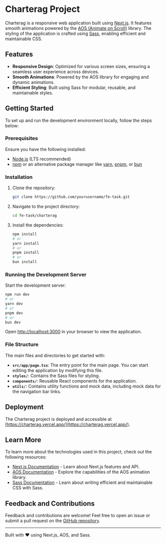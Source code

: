 # Charterag Project

Charterag is a responsive web application built using [Next.js](https://nextjs.org). It features smooth animations powered by the [AOS (Animate on Scroll)](https://michalsnik.github.io/aos/) library. The styling of the application is crafted using [Sass](https://sass-lang.com), enabling efficient and maintainable CSS.

## Features

- **Responsive Design**: Optimized for various screen sizes, ensuring a seamless user experience across devices.
- **Smooth Animations**: Powered by the AOS library for engaging and dynamic animations.
- **Efficient Styling**: Built using Sass for modular, reusable, and maintainable styles.

## Getting Started

To set up and run the development environment locally, follow the steps below:

### Prerequisites

Ensure you have the following installed:

- [Node.js](https://nodejs.org) (LTS recommended)
- [npm](https://www.npmjs.com/) or an alternative package manager like [yarn](https://yarnpkg.com), [pnpm](https://pnpm.io), or [bun](https://bun.sh)

### Installation

1. Clone the repository:

   ```bash
   git clone https://github.com/yourusername/fe-task.git
   ```

2. Navigate to the project directory:

   ```bash
   cd fe-task/charterag
   ```

3. Install the dependencies:

   ```bash
   npm install
   # or
   yarn install
   # or
   pnpm install
   # or
   bun install
   ```

### Running the Development Server

Start the development server:

```bash
npm run dev
# or
yarn dev
# or
pnpm dev
# or
bun dev
```

Open [http://localhost:3000](http://localhost:3000) in your browser to view the application.

### File Structure

The main files and directories to get started with:

- **`src/app/page.tsx`**: The entry point for the main page. You can start editing the application by modifying this file.
- **`styles/`**: Contains the Sass files for styling.
- **`components/`**: Reusable React components for the application.
- **`utils/`**: Contains utility functions and mock data, including mock data for the navigation bar links.

## Deployment

The Charterag project is deployed and accessible at [https://charterag.vercel.app/](https://charterag.vercel.app/).

## Learn More

To learn more about the technologies used in this project, check out the following resources:

- [Next.js Documentation](https://nextjs.org/docs) - Learn about Next.js features and API.
- [AOS Documentation](https://michalsnik.github.io/aos/) - Explore the capabilities of the AOS animation library.
- [Sass Documentation](https://sass-lang.com/documentation) - Learn about writing efficient and maintainable CSS with Sass.

## Feedback and Contributions

Feedback and contributions are welcome! Feel free to open an issue or submit a pull request on the [GitHub repository](https://github.com/yourusername/fe-task).

---

Built with ❤️ using Next.js, AOS, and Sass.
